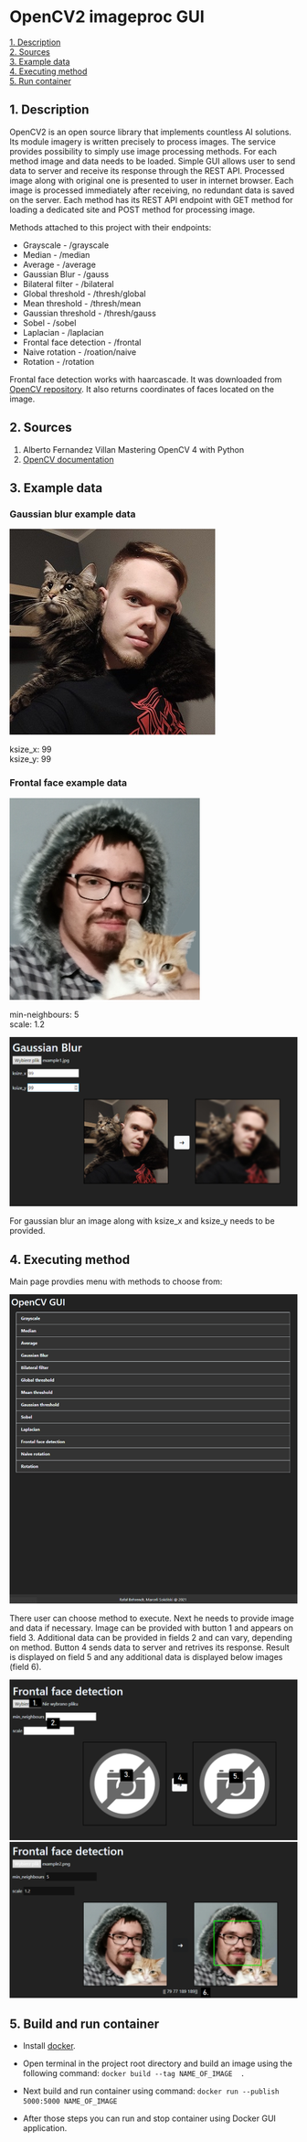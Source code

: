 # OpenCV2 imageproc GUI
[1. Description](home#1-description)  
[2. Sources](home#2-sources)  
[3. Example data](home#3-example-data)  
[4. Executing method](home#4-executing-method)  
[5. Run container](home#5-run-container)  



## 1. Description

OpenCV2 is an open source library that implements countless AI solutions. Its module imagery is written precisely to process images. The service provides possibility to simply use image processing methods. For each method image and data needs to be loaded. Simple GUI allows user to send data to server and receive its response through the REST API. Processed image along with original one is presented to user in internet browser. Each image is processed immediately after receiving, no redundant data is saved on the server. Each method has its REST API endpoint with GET method for loading a dedicated site and POST method for processing image.

Methods attached to this project with their endpoints:

* Grayscale - /grayscale
* Median - /median
* Average - /average
* Gaussian Blur - /gauss
* Bilateral filter - /bilateral
* Global threshold - /thresh/global
* Mean threshold - /thresh/mean
* Gaussian threshold - /thresh/gauss
* Sobel - /sobel
* Laplacian - /laplacian
* Frontal face detection - /frontal
* Naive rotation - /roation/naive
* Rotation - /rotation

Frontal face detection works with haarcascade. It was downloaded from [OpenCV repository](https://github.com/opencv/opencv/tree/master/data/haarcascades). It also returns coordinates of faces located on the image.


## 2. Sources

1. Alberto Fernandez Villan Mastering OpenCV 4 with Python  
2. [OpenCV documentation](https://docs.opencv.org/3.4/d7/da8/tutorial_table_of_content_imgproc.html)

## 3. Example data

### Gaussian blur example data

![](data/example1.jpg)

ksize_x: 99  
ksize_y: 99

### Frontal face example data

![](data/example2.png)

min-neighbours: 5  
scale: 1.2

![](data/example1-gauss.png)

For gaussian blur an image along with ksize_x and ksize_y needs to be provided.

## 4. Executing method

Main page provdies menu with methods to choose from:  

![](data/site-structure.png)

There user can choose method to execute. Next he needs to provide image and data if necessary. Image can be provided with button 1 and appears on field 3. Additional data can be provided in fields 2 and can vary, depending on method. Button 4 sends data to server and retrives its response. Result is displayed on field 5 and any additional data is displayed below images (field 6).

![](data/frontal-empty.png)
![](data/example2-frontal.png)

## 5. Build and run container
* Install [docker](https://docs.docker.com/get-docker/).

* Open terminal in the project root directory and build an image using the following command:
`docker build --tag NAME_OF_IMAGE  . `

* Next build and run container using command:
`docker run --publish 5000:5000 NAME_OF_IMAGE`

* After those steps you can run and stop container using Docker GUI application.

